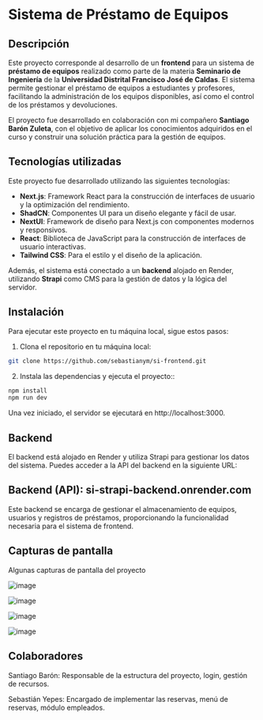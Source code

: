 # **Sistema de Préstamo de Equipos**

## Descripción

Este proyecto corresponde al desarrollo de un **frontend** para un sistema de **préstamo de equipos** realizado como parte de la materia **Seminario de Ingeniería** de la **Universidad Distrital Francisco José de Caldas**. El sistema permite gestionar el préstamo de equipos a estudiantes y profesores, facilitando la administración de los equipos disponibles, así como el control de los préstamos y devoluciones.

El proyecto fue desarrollado en colaboración con mi compañero **Santiago Barón Zuleta**, con el objetivo de aplicar los conocimientos adquiridos en el curso y construir una solución práctica para la gestión de equipos.

## Tecnologías utilizadas

Este proyecto fue desarrollado utilizando las siguientes tecnologías:

- **Next.js**: Framework React para la construcción de interfaces de usuario y la optimización del rendimiento.
- **ShadCN**: Componentes UI para un diseño elegante y fácil de usar.
- **NextUI**: Framework de diseño para Next.js con componentes modernos y responsivos.
- **React**: Biblioteca de JavaScript para la construcción de interfaces de usuario interactivas.
- **Tailwind CSS**: Para el estilo y el diseño de la aplicación.
  
Además, el sistema está conectado a un **backend** alojado en Render, utilizando **Strapi** como CMS para la gestión de datos y la lógica del servidor.

## Instalación

Para ejecutar este proyecto en tu máquina local, sigue estos pasos:

1. Clona el repositorio en tu máquina local:

  ```bash
  git clone https://github.com/sebastianym/si-frontend.git
  ```

2. Instala las dependencias y ejecuta el proyecto::

  ```bash
  npm install
  npm run dev
  ```

Una vez iniciado, el servidor se ejecutará en http://localhost:3000.

## Backend
El backend está alojado en Render y utiliza Strapi para gestionar los datos del sistema. Puedes acceder a la API del backend en la siguiente URL:

## Backend (API): si-strapi-backend.onrender.com
Este backend se encarga de gestionar el almacenamiento de equipos, usuarios y registros de préstamos, proporcionando la funcionalidad necesaria para el sistema de frontend.

## Capturas de pantalla
Algunas capturas de pantalla del proyecto 

![image](https://github.com/user-attachments/assets/0576f3db-5fa1-48d3-a250-13ddbb9b871f)

![image](https://github.com/user-attachments/assets/ee6a9be4-d6fa-43f2-863f-8b91fd0925ea)

![image](https://github.com/user-attachments/assets/1d7045a5-edb2-4ad2-8d14-598a1e2ea4ce)

![image](https://github.com/user-attachments/assets/216c61e3-f981-4a7f-bc95-0f45c81d255c)


## Colaboradores

Santiago Barón: Responsable de la estructura del proyecto, login, gestión de recursos.

Sebastián Yepes: Encargado de implementar las reservas, menú de reservas, módulo empleados.


